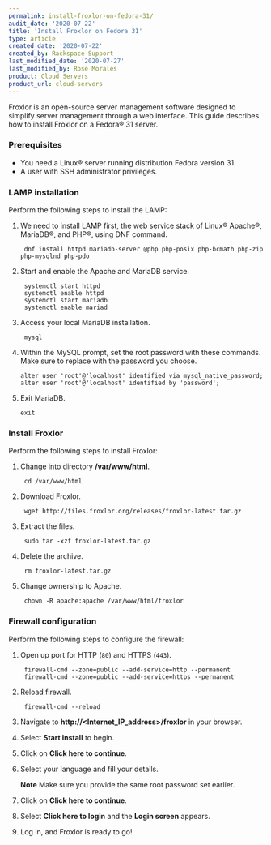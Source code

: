 ```yaml
---
permalink: install-froxlor-on-fedora-31/
audit_date: '2020-07-22'
title: 'Install Froxlor on Fedora 31'
type: article
created_date: '2020-07-22'
created_by: Rackspace Support
last_modified_date: '2020-07-27'
last_modified_by: Rose Morales
product: Cloud Servers
product_url: cloud-servers
---
```


Froxlor is an open-source server management software designed to simplify server management through a web interface. This guide describes how to install Froxlor on a Fedora&reg; 31 server.

### Prerequisites

- You need a Linux&reg; server running distribution Fedora version 31.
- A user with SSH administrator privileges.

### LAMP installation

Perform the following steps to install the LAMP:

1. We need to install LAMP first, the web service stack of Linux&reg; Apache&reg;, MariaDB&reg;, and PHP&reg;, using DNF command.

        dnf install httpd mariadb-server @php php-posix php-bcmath php-zip php-mysqlnd php-pdo

2. Start and enable the Apache and MariaDB service.

        systemctl start httpd
        systemctl enable httpd
        systemctl start mariadb
        systemctl enable mariad

3. Access your local MariaDB installation.

        mysql

4. Within the MySQL prompt, set the root password with these commands. Make sure to replace **<password>** with the password you choose.

       alter user 'root'@'localhost' identified via mysql_native_password;
       alter user 'root'@'localhost' identified by 'password';

5. Exit MariaDB.

       exit

### Install Froxlor

Perform the following steps to install Froxlor:

1. Change into directory **/var/www/html**.

        cd /var/www/html

2. Download Froxlor.

        wget http://files.froxlor.org/releases/froxlor-latest.tar.gz

3. Extract the files.

        sudo tar -xzf froxlor-latest.tar.gz

4. Delete the archive.

        rm froxlor-latest.tar.gz

5. Change ownership to Apache.

        chown -R apache:apache /var/www/html/froxlor

### Firewall configuration

Perform the following steps to configure the firewall:

1. Open up port for  HTTP (`80`) and HTTPS (`443`).

        firewall-cmd --zone=public --add-service=http --permanent
        firewall-cmd --zone=public --add-service=https --permanent

2. Reload firewall.

        firewall-cmd --reload

3. Navigate to **http://<Internet_IP_address>/froxlor** in your browser.

4. Select **Start install** to begin. 

5. Click on **Click here to continue**.

6. Select your language and fill your details. 

    **Note** Make sure you provide the same root password set earlier. 

7. Click on **Click here to continue**.

8. Select **Click here to login** and the **Login screen** appears. 

9. Log in, and Froxlor is ready to go!
